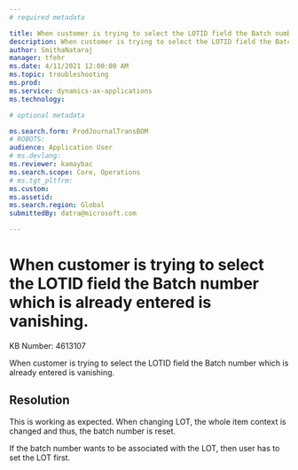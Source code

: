 ```yaml
---
# required metadata

title: When customer is trying to select the LOTID field the Batch number which is already entered is vanishing.
description: When customer is trying to select the LOTID field the Batch number which is already entered is vanishing.
author: SmithaNataraj
manager: tfehr
ms.date: 4/11/2021 12:00:00 AM
ms.topic: troubleshooting
ms.prod: 
ms.service: dynamics-ax-applications
ms.technology: 

# optional metadata

ms.search.form: ProdJournalTransBOM
# ROBOTS: 
audience: Application User
# ms.devlang: 
ms.reviewer: kamaybac
ms.search.scope: Core, Operations
# ms.tgt_pltfrm: 
ms.custom: 
ms.assetid: 
ms.search.region: Global
submittedBy: datra@microsoft.com

---
```


# When customer is trying to select the LOTID field the Batch number which is already entered is vanishing.

KB Number: 4613107

When customer is trying to select the LOTID field the Batch number which is already entered is vanishing.


## Resolution
This is working as expected. When changing LOT, the whole item context is changed and thus, the batch number is reset.

If the batch number wants to be associated with the LOT, then user has to set the LOT first.


